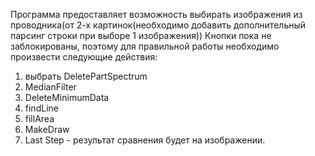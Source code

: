 Программа предоставляет возможность выбирать изображения из проводника(от 2-х картинок(необходимо добавить дополнительный парсинг строки при выборе 1 изображения))
Кнопки пока не заблокированы, поэтому для правильной работы необходимо произвести следующие действия:
1) выбрать DeletePartSpectrum
2) MedianFilter
3) DeleteMinimumData
4) findLine
5) fillArea
6) MakeDraw
7) Last Step - результат сравнения будет на изображении.
